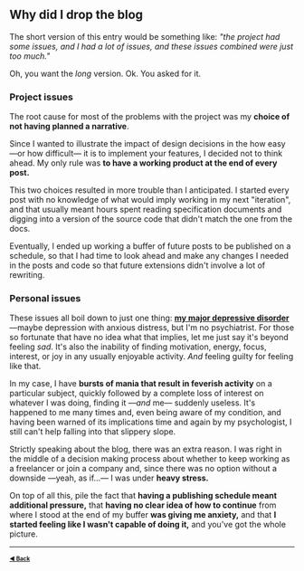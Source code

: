## Why did I drop the blog

The short version of this entry would be something like: _"the project had some issues, and I had a lot of issues, and these issues combined were just too much."_

Oh, you want the _long_ version. Ok. You asked for it.

### Project issues

The root cause for most of the problems with the project was my **choice of not having planned a narrative**.

Since I wanted to illustrate the impact of design decisions in the how easy —or how difficult— it is to implement your features, I decided not to think ahead. My only rule was **to have a working product at the end of every post.**

This two choices resulted in more trouble than I anticipated. I started every post with no knowledge of what would imply working in my next "iteration", and that usually meant hours spent reading specification documents and digging into a version of the source code that didn't match the one from the docs.

Eventually, I ended up working a buffer of future posts to be published on a schedule, so that I had time to look ahead and make any changes I needed in the posts and code so that future extensions didn't involve a lot of rewriting.

### Personal issues

These issues all boil down to just one thing: [**my major depressive disorder**](https://en.wikipedia.org/wiki/Major_depressive_disorder) —maybe depression with anxious distress, but I'm no psychiatrist. For those so fortunate that have no idea what that implies, let me just say it's beyond feeling _sad_. It's also the inability of finding motivation, energy, focus, interest, or joy in any usually enjoyable activity. _And_ feeling guilty for feeling like that.

In my case, I have **bursts of mania that result in feverish activity** on a particular subject, quickly followed by a complete loss of interest on whatever I was doing, finding it —_and_ me— suddenly useless. It's happened to me many times and, even being aware of my condition, and having been warned  of its implications time and again by my psychologist, I still can't help falling into that slippery slope.

Strictly speaking about the blog, there was an extra reason. I was right in the middle of a decision making process about whether to keep working as a freelancer or join a company and, since there was no option without a downside —yeah, as if…— I was under **heavy stress.**

On top of all this, pile the fact that **having a publishing schedule meant additional pressure,** that **having no clear idea of how to continue** from where I stood at the end of my buffer **was giving me anxiety,** and that **I started feeling like I wasn't capable of doing it,** and you've got the whole picture.

---

<font size="1">[**◀ Back**](../0001.md)</font>